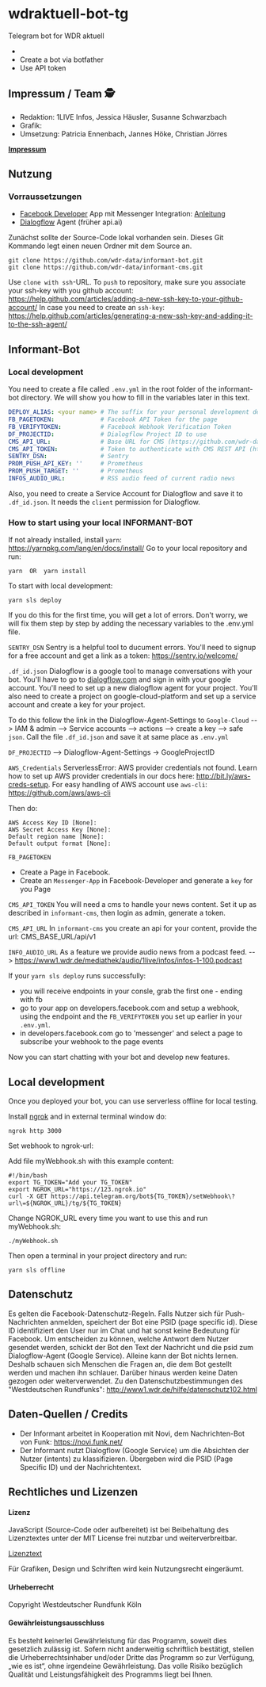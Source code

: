 # wdraktuell-bot-tg
Telegram bot for WDR aktuell

-
- Create a bot via botfather
- Use API token


## Impressum / Team 🕵️

- Redaktion: 1LIVE Infos, Jessica Häusler, Susanne Schwarzbach
- Grafik:
- Umsetzung: Patricia Ennenbach, Jannes Höke, Christian Jörres

[**Impressum**](https://www1.wdr.de/radio/1live/einslive-impressum-100.html)


## Nutzung

### Vorraussetzungen

- [Facebook Developer](https://developer.facebook.com/) App mit Messenger Integration: [Anleitung](https://developers.facebook.com/docs/messenger-platform/getting-started/app-setup)
- [Dialogflow](https://dialogflow.com/) Agent (früher api.ai)

Zunächst sollte der Source-Code lokal vorhanden sein. Dieses Git Kommando legt einen neuen Ordner mit dem Source an.

```
git clone https://github.com/wdr-data/informant-bot.git
git clone https://github.com/wdr-data/informant-cms.git
```

Use `clone with ssh`-URL.
To `push` to repository, make sure you associate your ssh-key with you github account: https://help.github.com/articles/adding-a-new-ssh-key-to-your-github-account/
In case you need to create an
`ssh-key`: https://help.github.com/articles/generating-a-new-ssh-key-and-adding-it-to-the-ssh-agent/


## Informant-Bot

### Local development

You need to create a file called `.env.yml` in the root folder of the informant-bot directory.
We will show you how to fill in the variables later in this text.

```yml
DEPLOY_ALIAS: <your name> # The suffix for your personal development deployment
FB_PAGETOKEN:             # Facebook API Token for the page
FB_VERIFYTOKEN:           # Facebook Webhook Verification Token
DF_PROJECTID:             # Dialogflow Project ID to use
CMS_API_URL:              # Base URL for CMS (https://github.com/wdr-data/tim-cms) REST API (with trailing slash)
CMS_API_TOKEN:            # Token to authenticate with CMS REST API (http://www.django-rest-framework.org/api-guide/authentication/#tokenauthentication)
SENTRY_DSN:               # Sentry
PROM_PUSH_API_KEY: ''     # Prometheus
PROM_PUSH_TARGET: ''      # Prometheus
INFOS_AUDIO_URL:          # RSS audio feed of current radio news
```

Also, you need to create a Service Account for Dialogflow and save it to `.df_id.json`. It needs the `client` permission for Dialogflow.

### How to start using your local INFORMANT-BOT

If not already installed, install `yarn`: https://yarnpkg.com/lang/en/docs/install/
Go to your local repository and run:

```
yarn  OR  yarn install
```

To start with local development:
```
yarn sls deploy
```
If you do this for the first time, you will get a lot of errors. Don't worry, we will fix them step by step by adding the necessary variables to the .env.yml file.

`SENTRY_DSN`
Sentry is a helpful tool to ducument errors. You'll need to signup for a free account and get a link as a token:
https://sentry.io/welcome/

`.df_id.json`
Dialogflow is a google tool to manage conversations with your bot.
You'll have to go to [dialogflow.com](https://dialogflow.com/) and sign in with your google account.
You'll need to set up a new dialogflow agent for your project.
You'll also need to create a project on google-cloud-platform and set up a service account and create a key for your project.

To do this follow the link in the Dialogflow-Agent-Settings to `Google-Cloud`
--> IAM & admin
--> Service accounts
--> actions
--> create a key
--> safe `json`. Call the file `.df_id.json` and save it at same place as `.env.yml`

`DF_PROJECTID`
--> Dialogflow-Agent-Settings -> GoogleProjectID

`AWS_Credentials`
ServerlessError: AWS provider credentials not found. Learn how to set up AWS provider credentials in our docs here: <http://bit.ly/aws-creds-setup>.
For easy handling of AWS account use `aws-cli`: https://github.com/aws/aws-cli

Then do:
```$ aws configure
AWS Access Key ID [None]:
AWS Secret Access Key [None]:
Default region name [None]:
Default output format [None]:
```

`FB_PAGETOKEN`
- Create a Page in Facebook.
- Create an `Messenger-App` in Facebook-Developer and generate a `key` for you Page

`CMS_API_TOKEN`
You will need a cms to handle your news content. Set it up as described in ```informant-cms```, then login as admin, generate a token.

`CMS_API_URL`
In `informant-cms` you create an api for your content, provide the url:
CMS_BASE_URL/api/v1

`INFO_AUDIO_URL`
As a feature we provide audio news from a podcast feed.
--> https://www1.wdr.de/mediathek/audio/1live/infos/infos-1-100.podcast

If your `yarn sls deploy` runs successfully:
- you will receive endpoints in your consle, grab the first one - ending with fb
- go to your app on developers.facebook.com and setup a webhook, using the endpoint and the `FB_VERIFYTOKEN` you set up earlier in your `.env.yml`.
- in developers.facebook.com go to 'messenger' and select a page to subscribe your webhook to the page events

Now you can start chatting with your bot and develop new features.

## Local development

Once you deployed your bot, you can use serverless offline for local testing.

Install [ngrok](https://ngrok.com/) and in external terminal window do:

```
ngrok http 3000
```

Set webhook to ngrok-url:

Add file myWebhook.sh with this example content:
```
#!/bin/bash
export TG_TOKEN="Add your TG_TOKEN"
export NGROK_URL="https://123.ngrok.io"
curl -X GET https://api.telegram.org/bot${TG_TOKEN}/setWebhook\?url\=${NGROK_URL}/tg/${TG_TOKEN}
```

Change NGROK_URL every time you want to use this and run myWebhook.sh:
```
./myWebhook.sh
```

Then open a terminal in your project directory and run:
```
yarn sls offline
```

## Datenschutz
Es gelten die Facebook-Datenschutz-Regeln. Falls Nutzer sich für Push-Nachrichten anmelden, speichert der Bot eine PSID (page specific id). Diese ID identifiziert den User nur im Chat und hat sonst keine Bedeutung für Facebook.
Um entscheiden zu können, welche Antwort dem Nutzer gesendet werden, schickt der Bot den Text der Nachricht und die psid zum Dialogflow-Agent (Google Service).
Alleine kann der Bot nichts lernen. Deshalb schauen sich Menschen die Fragen an, die dem Bot gestellt werden und machen ihn schlauer.
Darüber hinaus werden keine Daten gezogen oder weiterverwendet.
Zu den Datenschutzbestimmungen des "Westdeutschen Rundfunks": http://www1.wdr.de/hilfe/datenschutz102.html

## Daten-Quellen / Credits
- Der Informant arbeitet in Kooperation mit Novi, dem Nachrichten-Bot von Funk: https://novi.funk.net/
- Der Informant nutzt Dialogflow (Google Service) um die Absichten der Nutzer (intents) zu klassifizieren. Übergeben wird die PSID (Page Specific ID) und der Nachrichtentext.

## Rechtliches und Lizenzen

#### Lizenz

JavaScript (Source-Code oder aufbereitet) ist bei Beibehaltung des Lizenztextes unter der MIT License frei nutzbar und weiterverbreitbar.

[Lizenztext](LICENSE.md)

Für Grafiken, Design und Schriften wird kein Nutzungsrecht eingeräumt.

#### Urheberrecht

Copyright Westdeutscher Rundfunk Köln


#### Gewährleistungsausschluss
Es besteht keinerlei Gewährleistung für das Programm, soweit dies gesetzlich zulässig ist. Sofern nicht anderweitig schriftlich bestätigt, stellen die Urheberrechtsinhaber und/oder Dritte das Programm so zur Verfügung, „wie es ist“, ohne irgendeine Gewährleistung. Das volle Risiko bezüglich Qualität und Leistungsfähigkeit des Programms liegt bei Ihnen.
